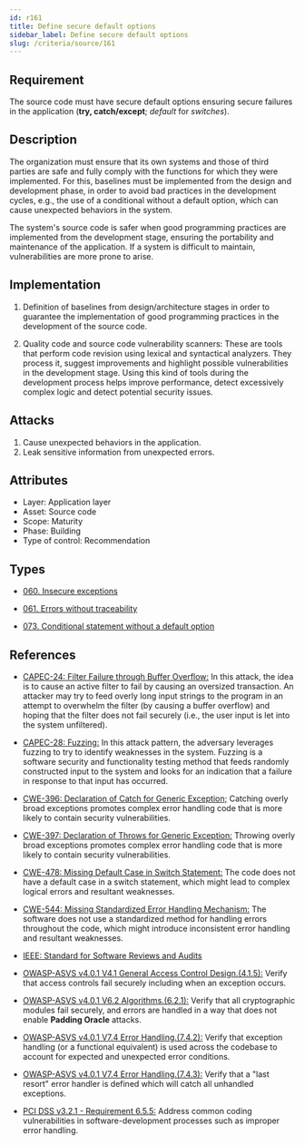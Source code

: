 ```yaml
---
id: r161
title: Define secure default options
sidebar_label: Define secure default options
slug: /criteria/source/161
---
```


## Requirement

The source code must have secure default options
ensuring secure failures in the application
(**try, catch/except**; *default* for *switches*).

## Description

The organization must ensure
that its own systems and those of third parties
are safe and fully comply with the functions
for which they were implemented.
For this,
baselines must be implemented from the design
and development phase,
in order to avoid bad practices in the development cycles,
e.g., the use of a conditional
without a default option,
which can cause unexpected behaviors in the system.

The system's source code
is safer when good programming practices
are implemented from the development stage,
ensuring the portability
and maintenance of the application.
If a system is difficult to maintain,
vulnerabilities are more prone to arise.

## Implementation

1. Definition of baselines
from design/architecture stages
in order to guarantee the implementation
of good programming practices
in the development of the source code.

2. Quality code and source code vulnerability scanners:
These are tools that perform code revision
using lexical and syntactical analyzers.
They process it,
suggest improvements and highlight possible vulnerabilities
in the development stage.
Using this kind of tools
during the development process
helps improve performance,
detect excessively complex logic
and detect potential security issues.

## Attacks

1. Cause unexpected behaviors in the application.
2. Leak sensitive information from unexpected errors.

## Attributes

- Layer: Application layer
- Asset: Source code
- Scope: Maturity
- Phase: Building
- Type of control: Recommendation

## Types

- [060. Insecure exceptions](/types/060)

- [061. Errors without traceability](/types/061)

- [073. Conditional statement without a default option](/types/073)

## References

- [CAPEC-24: Filter Failure through Buffer Overflow:](http://capec.mitre.org/data/definitions/24.html)
In this attack,
the idea is to cause an active filter
to fail by causing an oversized transaction.
An attacker may try
to feed overly long input strings
to the program in an attempt to overwhelm the filter
(by causing a buffer overflow)
and hoping that the filter does not fail securely
(i.e., the user input is let into the system unfiltered).

- [CAPEC-28: Fuzzing:](http://capec.mitre.org/data/definitions/28.html)
In this attack pattern,
the adversary leverages fuzzing
to try to identify weaknesses in the system.
Fuzzing is a software security
and functionality testing method
that feeds randomly constructed input to the system
and looks for an indication
that a failure in response to that input has occurred.

- [CWE-396: Declaration of Catch for Generic Exception;](https://cwe.mitre.org/data/definitions/396.html)
Catching overly broad exceptions
promotes complex error handling code
that is more likely to contain security vulnerabilities.

- [CWE-397: Declaration of Throws for Generic Exception:](https://cwe.mitre.org/data/definitions/397.html)
Throwing overly broad exceptions
promotes complex error handling code
that is more likely to contain security vulnerabilities.

- [CWE-478: Missing Default Case in Switch Statement:](https://cwe.mitre.org/data/definitions/478.html)
The code does not have a default case
in a switch statement,
which might lead to complex logical errors
and resultant weaknesses.

- [CWE-544: Missing Standardized Error Handling Mechanism:](https://cwe.mitre.org/data/definitions/544.html)
The software does not use a standardized method
for handling errors throughout the code,
which might introduce inconsistent error handling
and resultant weaknesses.

- [IEEE: Standard for Software Reviews and Audits](https://standards.ieee.org/findstds/standard/1028-2008.html)

- [OWASP-ASVS v4.0.1 V4.1 General Access Control Design.(4.1.5):](https://owasp.org/www-pdf-archive/OWASP_Application_Security_Verification_Standard_4.0-en.pdf)
Verify that access controls fail securely
including when an exception occurs.

- [OWASP-ASVS v4.0.1 V6.2 Algorithms.(6.2.1):](https://owasp.org/www-pdf-archive/OWASP_Application_Security_Verification_Standard_4.0-en.pdf)
Verify that all cryptographic modules fail securely,
and errors are handled
in a way that does not enable **Padding Oracle** attacks.

- [OWASP-ASVS v4.0.1 V7.4 Error Handling.(7.4.2):](https://owasp.org/www-pdf-archive/OWASP_Application_Security_Verification_Standard_4.0-en.pdf)
Verify that exception handling (or a functional equivalent)
is used across the codebase to account
for expected and unexpected error conditions.

- [OWASP-ASVS v4.0.1 V7.4 Error Handling.(7.4.3):](https://owasp.org/www-pdf-archive/OWASP_Application_Security_Verification_Standard_4.0-en.pdf)
Verify that a "last resort" error handler
is defined which will catch all unhandled exceptions.

- [PCI DSS v3.2.1 - Requirement 6.5.5:](https://www.pcisecuritystandards.org/documents/PCI_DSS_v3-2-1.pdf)
Address common coding vulnerabilities
in software-development processes
such as improper error handling.
